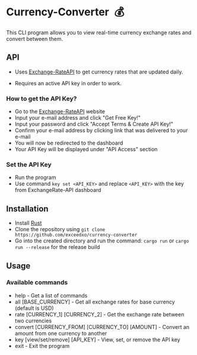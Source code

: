 Currency-Converter&ensp;💰
==========================
This CLI program allows you to view real-time currency exchange rates and convert between them.
## API

- Uses [Exchange-RateAPI](https://www.exchangerate-api.com/) to get currency rates that are updated daily.

- Requires an active API key in order to work.
### How to get the API Key?
- Go to the [Exchange-RateAPI](https://www.exchangerate-api.com/) website
- Input your e-mail address and click "Get Free Key!"
- Input your password and click "Accept Terms & Create API Key!"
- Confirm your e-mail address by clicking link that was delivered to your e-mail
- You will now be redirected to the dashboard
- Your API Key will be displayed under "API Access" section

### Set the API Key
- Run the program
- Use command ```key set <API_KEY>``` and replace ```<API_KEY>``` with the key from ExchangeRate-API dashboard
## Installation
- Install [Rust](https://www.rust-lang.org/tools/install)
- Clone the repository using ```git clone https://github.com/exceedxo/currency-converter```
- Go into the created directory and run the command: ```cargo run``` or ```cargo run --release``` for the release build
## Usage
### Available commands
- help - Get a list of commands
- all [BASE_CURRENCY] - Get all exchange rates for base currency (default is USD)
- rate [CURRENCY_1] [CURRENCY_2] - Get the exchange rate between two currencies
- convert [CURRENCY_FROM] [CURRENCY_TO] [AMOUNT] - Convert an amount from one currency to another
- key [view/set/remove] [API_KEY] - View, set, or remove the API key
- exit - Exit the program
